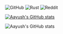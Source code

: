 ![GitHub](https://img.shields.io/badge/github-%23121011.svg?style=for-the-badge&logo=github&logoColor=white) ![Rust](https://img.shields.io/badge/rust-%23000000.svg?style=for-the-badge&logo=rust&logoColor=white)  ![Reddit](https://img.shields.io/badge/Reddit-%23FF4500.svg?style=for-the-badge&logo=Reddit&logoColor=white)

[![Aayush's GitHub stats](https://github-readme-stats.vercel.app/api?username=aayushx402)](https://github.com/aayushx402/github-readme-stats)

![Aayush's GitHub stats](https://github-readme-stats.vercel.app/api?username=aayushx402&hide=contribs,prs)



<!---
aayushx402/aayushx402 is a ✨ special ✨ repository because its `README.md` (this file) appears on your GitHub profile.
You can click the Preview link to take a look at your changes.
--->
